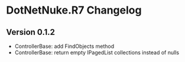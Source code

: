 # DotNetNuke.R7 Changelog

## Version 0.1.2

* ControllerBase: add FindObjects method
* ControllerBase: return empty IPagedList collections instead of nulls

